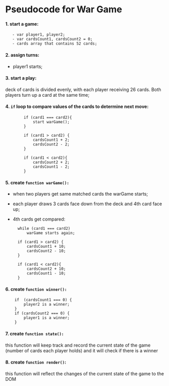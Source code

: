 # Pseudocode for War Game
#### 1. start a game:
       - var player1, player2; 
       - var cardsCount1, cardsCount2 = 0;
       - cards array that contains 52 cards;
#### 2. assign turns: 
* player1 starts;		
		
#### 3. start a play: 
deck of cards is divided evenly, with each player receiving 26 cards. Both players turn up a card at the same time;
#### 4. `if` loop to compare values of the cards to determine  next move: 
			
			if (card1 === card2){  
				start warGame();
			}
				
			if (card1 > card2) {
			    cardsCount1 + 2;
			    cardsCount2 - 2;
			}
			    
			if (card1 < card2){
				cardsCount2 + 2;
				cardsCount1 - 2;
			}
#### 5. create `function warGame():`

* when two players get same matched cards the warGame starts;
			
* each player draws 3 cards face down from the deck and 4th card face up;
			
* 4th cards get compared:
					
		while (card1 === card2) 
			warGame starts again;
					
		if (card1 > card2) {
			cardsCount1 + 10;
			cardsCount2 - 10;
		}
			    
		if (card1 < card2){
			cardsCount2 + 10;
			cardsCount1 - 10;
		}	
			  	  
#### 6. create `function winner():` 
		if  (cardsCount1 === 0) {
			player2 is a winner;
	    } 
	    if (cardsCount2 === 0) {
			player1 is a winner;
		}
				 
#### 7. create `function state():`
this function will keep track and record the current state of the game (number of cards each player holds) and it will check if there is a winner
			
#### 8. create `function render()`:
this function will reflect the changes of the current state of the game to the DOM


						
			
 
			   
    	